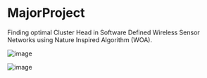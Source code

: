 # MajorProject
Finding optimal Cluster Head in Software Defined Wireless Sensor Networks using Nature Inspired Algorithm (WOA).

![image](https://github.com/user-attachments/assets/e584b9f7-63eb-4244-ba32-c02c99b5d78a)


![image](https://github.com/user-attachments/assets/6ab5c1fc-4d92-4460-adae-ab5d5b93bf91)


